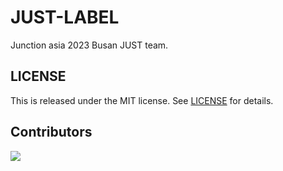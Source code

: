 # JUST-LABEL

Junction asia 2023 Busan JUST team.

## LICENSE

This is released under the MIT license. See [LICENSE](LICENSE) for details.

## Contributors

<a href="https://github.com/junction-asia-2023/just-label/graphs/contributors">
  <img src="https://contributors-img.web.app/image?repo=junction-asia-2023/just-label" />
</a>
